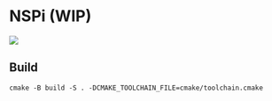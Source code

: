 # NSPi (WIP)
![](https://nontre.es/assets/2024-08-20-nspi.jpg)

## Build
`cmake -B build -S . -DCMAKE_TOOLCHAIN_FILE=cmake/toolchain.cmake`
